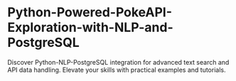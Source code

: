 # Python-Powered-PokeAPI-Exploration-with-NLP-and-PostgreSQL
Discover Python-NLP-PostgreSQL integration for advanced text search and API data handling. Elevate your skills with practical examples and tutorials.
